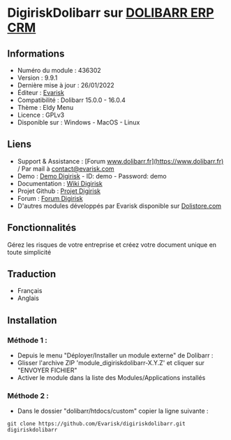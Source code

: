 # DigiriskDolibarr sur [DOLIBARR ERP CRM](https://www.dolibarr.org)

## Informations

- Numéro du module : 436302
- Version : 9.9.1
- Dernière mise à jour :  26/01/2022
- Éditeur : [Evarisk](https://www.evarisk.com)
- Compatibilité : Dolibarr 15.0.0 - 16.0.4
- Thème : Eldy Menu
- Licence : GPLv3
- Disponible sur : Windows - MacOS - Linux

## Liens

- Support & Assistance : [Forum www.dolibarr.fr](https://www.dolibarr.fr) / Par mail à contact@evarisk.com
- Demo : [Demo Digirisk](https://www.demodoli.digirisk.com) - ID: demo - Password: demo
- Documentation : [Wiki Digirisk](https://wiki.dolibarr.org/index.php/Module_DigiriskDolibarr)
- Projet Github : [Projet Digirisk](https://github.com/Evarisk/Digirisk/projects?type=classic)
- Forum : [Forum Digirisk](https://www.dolibarr.fr/forum/t/module-digirisk-document-unique/37119)
- D'autres modules développés par Evarisk disponible sur [Dolistore.com](https://www.dolistore.com)

## Fonctionnalités

Gérez les risques de votre entreprise et créez votre document unique en toute simplicité

## Traduction

- Français
- Anglais

## Installation

### Méthode 1 :

- Depuis le menu "Déployer/Installer un module externe" de Dolibarr :
- Glisser l'archive ZIP 'module_digiriskdolibarr-X.Y.Z' et cliquer sur "ENVOYER FICHIER"
- Activer le module dans la liste des Modules/Applications installés

### Méthode 2 :

- Dans le dossier "dolibarr/htdocs/custom" copier la ligne suivante :
```
git clone https://github.com/Evarisk/digiriskdolibarr.git digiriskdolibarr
```
